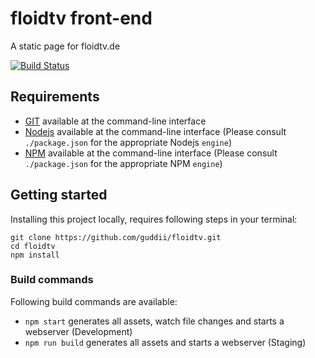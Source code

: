 # floidtv front-end
A static page for floidtv.de

[![Build Status](https://travis-ci.com/guddii/floidtv.svg?token=eegTHzinhpzjEegiUyMy&branch=master)](https://travis-ci.com/guddii/floidtv)

## Requirements
- [GIT](https://git-scm.com/) available at the command-line interface
- [Nodejs](https://nodejs.org/en) available at the command-line interface (Please consult `./package.json` for the appropriate Nodejs `engine`)
- [NPM](https://nodejs.org/en) available at the command-line interface (Please consult `./package.json` for the appropriate NPM `engine`)

## Getting started
Installing this project locally, requires following steps in your terminal:
```
git clone https://github.com/guddii/floidtv.git
cd floidtv  
npm install  
```
### Build commands

Following build commands are available:  
- `npm start` generates all assets, watch file changes and starts a webserver (Development)
- `npm run build` generates all assets and starts a webserver (Staging)
